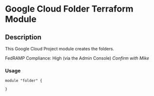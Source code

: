 # Google Cloud Folder Terraform Module

## Description
This Google Cloud Project module creates the folders.

FedRAMP Compliance: High (via the Admin Console) *Confirm with Mike*

### Usage
```
module "folder" {

}
```